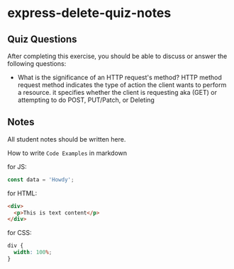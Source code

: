 # express-delete-quiz-notes

## Quiz Questions

After completing this exercise, you should be able to discuss or answer the following questions:

- What is the significance of an HTTP request's method?
  HTTP method request method indicates the type of action the client wants to perform a resource. it specifies whether the client is requesting aka (GET) or attempting to do POST, PUT/Patch, or Deleting

## Notes

All student notes should be written here.

How to write `Code Examples` in markdown

for JS:

```javascript
const data = 'Howdy';
```

for HTML:

```html
<div>
  <p>This is text content</p>
</div>
```

for CSS:

```css
div {
  width: 100%;
}
```
